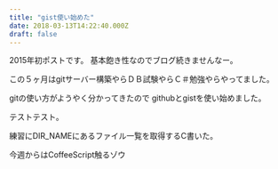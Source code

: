 ```yaml
---
title: "gist使い始めた"
date: 2018-03-13T14:22:40.000Z
draft: false
---
```


2015年初ポストです。
基本飽き性なのでブログ続きませんなー。

この５ヶ月はgitサーバー構築やらＤＢ試験やらＣ＃勉強やらやってました。

gitの使い方がようやく分かってきたので
githubとgistを使い始めました。

テストテスト。

練習にDIR_NAMEにあるファイル一覧を取得するC書いた。

今週からはCoffeeScript触るゾウ
